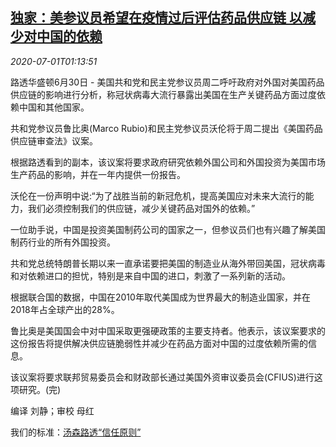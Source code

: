 <!--1593566594000-->
[独家：美参议员希望在疫情过后评估药品供应链 以减少对中国的依赖](https://cn.reuters.com/article/us-senate-medicine-supply-chain-0701-idCNKBS24240D)
------

<div><i>2020-07-01T01:13:51</i></div><div class="StandardArticleBody_body"><p>路透华盛顿6月30日 - 美国共和党和民主党参议员周二呼吁政府对外国对美国药品供应链的影响进行分析，称冠状病毒大流行暴露出美国在生产关键药品方面过度依赖中国和其他国家。 </p><p>共和党参议员鲁比奥(Marco Rubio)和民主党参议员沃伦将于周二提出《美国药品供应链审查法》议案。 </p><p>根据路透看到的副本，该议案将要求政府研究依赖外国公司和外国投资为美国市场生产药品的影响，并在一年内提供一份报告。 </p><p>沃伦在一份声明中说:“为了战胜当前的新冠危机，提高美国应对未来大流行的能力，我们必须控制我们的供应链，减少关键药品对国外的依赖。” </p><p>一位助手说，中国是投资美国制药公司的国家之一，但参议员们也有兴趣了解美国制药行业的所有外国投资。 </p><p>共和党总统特朗普长期以来一直承诺要把美国的制造业从海外带回美国，冠状病毒和对依赖进口的担忧，特别是来自中国的进口，刺激了一系列新的活动。 </p><p>根据联合国的数据，中国在2010年取代美国成为世界最大的制造业国家，并在2018年占全球产出的28%。 </p><p>鲁比奥是美国国会中对中国采取更强硬政策的主要支持者。他表示，该议案要求的这份报告将提供解决供应链脆弱性并减少在药品方面对中国的过度依赖所需的信息。 </p><p>该议案将要求联邦贸易委员会和财政部长通过美国外资审议委员会(CFIUS)进行这项研究。(完) </p><div class="Attribution_container"><div class="Attribution_attribution"><p class="Attribution_content">编译 刘静；审校 母红 </p></div></div><div class="StandardArticleBody_trustBadgeContainer"><span class="StandardArticleBody_trustBadgeTitle">我们的标准：</span><span class="trustBadgeUrl"><a href="https://www.thomsonreuters.cn/content/dam/openweb/documents/pdf/china/brochures/about-us-1.pdf">汤森路透“信任原则”</a></span></div></div>
